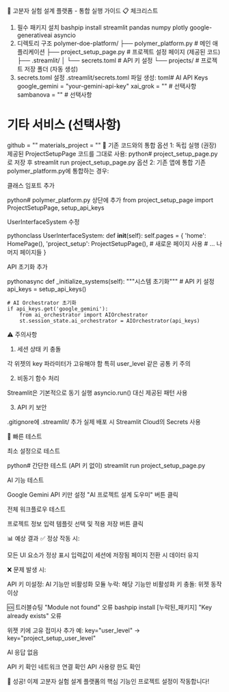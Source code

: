 🧬 고분자 실험 설계 플랫폼 - 통합 실행 가이드
📋 체크리스트
1. 필수 패키지 설치
bashpip install streamlit pandas numpy plotly google-generativeai asyncio
2. 디렉토리 구조
polymer-doe-platform/
├── polymer_platform.py      # 메인 애플리케이션
├── project_setup_page.py    # 프로젝트 설정 페이지 (제공된 코드)
├── .streamlit/
│   └── secrets.toml        # API 키 설정
└── projects/               # 프로젝트 저장 폴더 (자동 생성)
3. secrets.toml 설정
.streamlit/secrets.toml 파일 생성:
toml# AI API Keys
google_gemini = "your-gemini-api-key"
xai_grok = ""  # 선택사항
sambanova = ""  # 선택사항

# 기타 서비스 (선택사항)
github = ""
materials_project = ""
🔧 기존 코드와의 통합
옵션 1: 독립 실행 (권장)
제공된 ProjectSetupPage 코드를 그대로 사용:
python# project_setup_page.py로 저장 후
streamlit run project_setup_page.py
옵션 2: 기존 앱에 통합
기존 polymer_platform.py에 통합하는 경우:

클래스 임포트 추가

python# polymer_platform.py 상단에 추가
from project_setup_page import ProjectSetupPage, setup_api_keys

UserInterfaceSystem 수정

pythonclass UserInterfaceSystem:
    def __init__(self):
        self.pages = {
            'home': HomePage(),
            'project_setup': ProjectSetupPage(),  # 새로운 페이지 사용
            # ... 나머지 페이지들
        }

API 초기화 추가

pythonasync def _initialize_systems(self):
    """시스템 초기화"""
    # API 키 설정
    api_keys = setup_api_keys()
    
    # AI Orchestrator 초기화
    if api_keys.get('google_gemini'):
        from ai_orchestrator import AIOrchestrator
        st.session_state.ai_orchestrator = AIOrchestrator(api_keys)
⚠️ 주의사항
1. 세션 상태 키 충돌

각 위젯의 key 파라미터가 고유해야 함
특히 user_level 같은 공통 키 주의

2. 비동기 함수 처리

Streamlit은 기본적으로 동기 실행
asyncio.run() 대신 제공된 패턴 사용

3. API 키 보안

.gitignore에 .streamlit/ 추가
실제 배포 시 Streamlit Cloud의 Secrets 사용

🎯 빠른 테스트

최소 설정으로 테스트

python# 간단한 테스트 (API 키 없이)
streamlit run project_setup_page.py

AI 기능 테스트


Google Gemini API 키만 설정
"AI 프로젝트 설계 도우미" 버튼 클릭


전체 워크플로우 테스트


프로젝트 정보 입력
템플릿 선택 및 적용
저장 버튼 클릭

📊 예상 결과
✅ 정상 작동 시:

모든 UI 요소가 정상 표시
입력값이 세션에 저장됨
페이지 전환 시 데이터 유지

❌ 문제 발생 시:

API 키 미설정: AI 기능만 비활성화
모듈 누락: 해당 기능만 비활성화
키 충돌: 위젯 동작 이상

🆘 트러블슈팅
"Module not found" 오류
bashpip install [누락된_패키지]
"Key already exists" 오류

위젯 키에 고유 접미사 추가
예: key="user_level" → key="project_setup_user_level"

AI 응답 없음

API 키 확인
네트워크 연결 확인
API 사용량 한도 확인

🎉 성공!
이제 고분자 실험 설계 플랫폼의 핵심 기능인 프로젝트 설정이 작동합니다!
